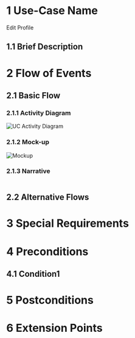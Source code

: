 # 1 Use-Case Name
Edit Profile

## 1.1 Brief Description

# 2 Flow of Events
## 2.1 Basic Flow

### 2.1.1 Activity Diagram
![UC Activity Diagram](file.svg)

### 2.1.2 Mock-up
![Mockup]()

### 2.1.3 Narrative
```gherkin
```

## 2.2 Alternative Flows

# 3 Special Requirements

# 4 Preconditions
## 4.1 Condition1

# 5 Postconditions

# 6 Extension Points